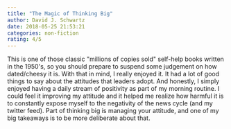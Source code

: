```yaml
---
title: "The Magic of Thinking Big"
author: David J. Schwartz
date: 2018-05-25 21:53:21
categories: non-fiction
rating: 4/5
---
```


This is one of those classic "millions of copies sold" self-help books written in the 1950's, so you should prepare to suspend some judgement on how dated/cheesy it is. With that in mind, I really enjoyed it. It had a lot of good things to say about the attitudes that leaders adopt. And honestly, I simply enjoyed having a daily stream of positivity as part of my morning routine. I could feel it improving my attitude and it helped me realize how harmful it is to constantly expose myself to the negativity of the news cycle (and my twitter feed). Part of thinking big is managing your attitude, and one of my big takeaways is to be more deliberate about that.
